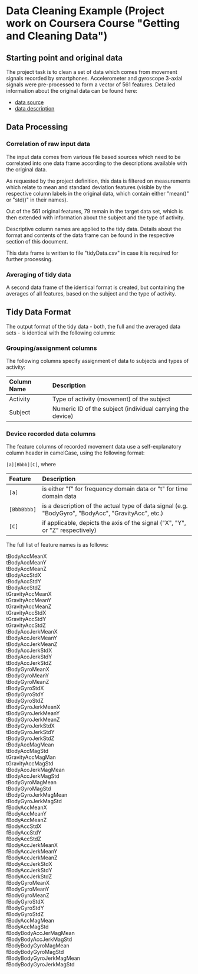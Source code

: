 Data Cleaning Example (Project work on Coursera Course "Getting and Cleaning Data")
===================================================================================

## Starting point and original data

The project task is to clean a set of data which comes from movement signals recorded by smartphones.
Accelerometer and gyroscope 3-axial signals were pre-processed to form a vector of 561 features. 
Detailed information about the original data can be found here:


- [data source](https://d396qusza40orc.cloudfront.net/getdata%2Fprojectfiles%2FUCI%20HAR%20Dataset.zip) 
- [data description](http://archive.ics.uci.edu/ml/datasets/Human+Activity+Recognition+Using+Smartphones)


## Data Processing

### Correlation of raw input data

The input data comes from various file based sources which need to be correlated into one data frame according to the descriptions available with the original data.

As requested by the project definition, this data is filtered on measurements which relate to mean and standard deviation features (visible by the respective column labels in the original data, which contain either "mean()" or "std()" in their names).

Out of the 561 original features, 79 remain in the target data set, which is then extended with information about the subject and the type of activity.

Descriptive column names are applied to the tidy data. Details about the format and contents of the data frame can be found in the respective section of this document.

This data frame is written to file "tidyData.csv" in case it is required for further processing.


### Averaging of tidy data

A second data frame of the identical format is created, but containing the averages of all features, based on the subject and the type of activity.



## Tidy Data Format

The output format of the tidy data - both, the full and the averaged data sets - is identical with the following columns:

### Grouping/assignment columns

The following columns specify assignment of data to subjects and types of activity:

| Column Name | Description                                                                                    |
|:---------- |:---------------------------------------------------------------------------------------------- |
| Activity | Type of activity (movement) of the subject |
| Subject | Numeric ID of the subject (individual carrying the device)|

### Device recorded data columns

The feature columns of recorded movement data use a self-explanatory column header in camelCase, using the following format:

`[a][Bbbb][C]`, where


| Feature    | Description                                                                                    |
|:---------- |:---------------------------------------------------------------------------------------------- |
| `[a]` | is either "f" for frequency domain data or "t" for time domain data |
| `[BbbBbbb]` |is a description of the actual type of data signal (e.g. "BodyGyro", "BodyAcc", "GravityAcc", etc.) |
| `[C]` | if applicable, depicts the axis of the signal ("X", "Y", or "Z" respectively)|

The full list of feature names is as follows:

tBodyAccMeanX  
tBodyAccMeanY  
tBodyAccMeanZ  
tBodyAccStdX  
tBodyAccStdY  
tBodyAccStdZ  
tGravityAccMeanX  
tGravityAccMeanY  
tGravityAccMeanZ  
tGravityAccStdX  
tGravityAccStdY  
tGravityAccStdZ  
tBodyAccJerkMeanX  
tBodyAccJerkMeanY  
tBodyAccJerkMeanZ  
tBodyAccJerkStdX  
tBodyAccJerkStdY  
tBodyAccJerkStdZ  
tBodyGyroMeanX  
tBodyGyroMeanY  
tBodyGyroMeanZ  
tBodyGyroStdX  
tBodyGyroStdY  
tBodyGyroStdZ  
tBodyGyroJerkMeanX  
tBodyGyroJerkMeanY  
tBodyGyroJerkMeanZ  
tBodyGyroJerkStdX  
tBodyGyroJerkStdY  
tBodyGyroJerkStdZ  
tBodyAccMagMean  
tBodyAccMagStd  
tGravityAccMagMan  
tGravityAccMagStd  
tBodyAccJerkMagMean  
tBodyAccJerkMagStd  
tBodyGyroMagMean  
tBodyGyroMagStd  
tBodyGyroJerkMagMean  
tBodyGyroJerkMagStd  
fBodyAccMeanX  
fBodyAccMeanY  
fBodyAccMeanZ  
fBodyAccStdX  
fBodyAccStdY  
fBodyAccStdZ  
fBodyAccJerkMeanX  
fBodyAccJerkMeanY  
fBodyAccJerkMeanZ  
fBodyAccJerkStdX  
fBodyAccJerkStdY  
fBodyAccJerkStdZ  
fBodyGyroMeanX  
fBodyGyroMeanY  
fBodyGyroMeanZ  
fBodyGyroStdX  
fBodyGyroStdY  
fBodyGyroStdZ  
fBodyAccMagMean  
fBodyAccMagStd  
fBodyBodyAccJerMagMean  
fBodyBodyAccJerkMagStd  
fBodyBodyGyroMagMean  
fBodyBodyGyroMagStd  
fBodyBodyGyroJerkMagMean  
fBodyBodyGyroJerkMagStd  
